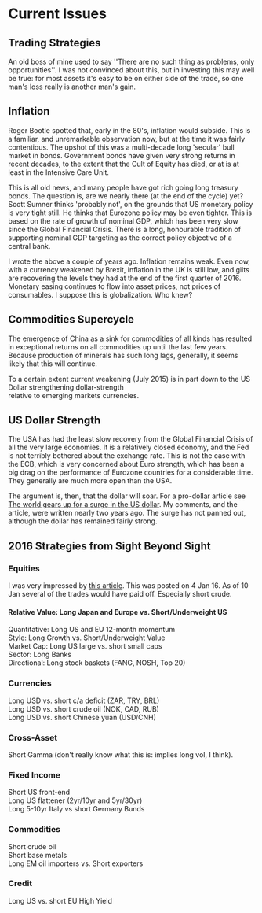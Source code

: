 # Current Issues

## Trading Strategies

An old boss of mine used to say ''There are no such thing as problems, only opportunities''. I was not convinced about this, but in investing this may well be true: for most assets it's easy to be on either side of the trade, so one man's loss really is another man's gain.

## Inflation

Roger Bootle spotted that, early in the 80's, inflation would subside. This is a familiar, and unremarkable observation now, but at the time it  was fairly contentious. The upshot of this was a multi-decade long  'secular' bull market in bonds. Government bonds have given very strong  returns in recent decades, to the extent that the Cult of Equity has  died, or at is at least in the Intensive Care Unit.

This is all old news, and many people have got rich going long treasury bonds.   The question is, are we nearly there (at the end of the cycle) yet? Scott Sumner thinks  'probably not', on the grounds that US monetary policy is very tight still. He thinks that Eurozone policy may be even tighter.   This is based on the rate of growth of nominal GDP, which has been very slow since the Global Financial Crisis.  There is a long, honourable tradition of supporting nominal GDP targeting as the correct policy objective of a central bank.

I wrote the above a couple of years ago. Inflation remains weak. Even now, with a currency weakened by Brexit, inflation in the UK is still low, and gilts are recovering the levels they had at the end of the first quarter of 2016. Monetary easing continues to flow into asset prices, not prices of consumables. I suppose this is globalization. Who knew?

## Commodities Supercycle

The emergence of China as a sink for commodities of all kinds has resulted  in exceptional returns on all commodities up until the last few years. Because production of minerals has such long lags, generally, it seems likely that this  will continue.

To a certain extent current weakening (July 2015) is in part down to the US Dollar strengthening dollar-strength  
relative to emerging markets currencies.

## US Dollar Strength

The USA has had the least slow recovery from the Global Financial Crisis of all the very large economies. It is a relatively closed economy, and the Fed is not terribly bothered about the exchange rate. This is not the case with the ECB, which is very concerned about Euro strength, which has been a big drag on the performance of Eurozone countries for a considerable time. They generally are much more open than the USA.

The argument is, then, that the dollar will soar.  For a pro-dollar article see [The world gears up for a surge in the US dollar](http://on.ft.com/1LV5XXo). My comments, and the article, were written nearly two years ago. The surge has not panned out, although the dollar has remained fairly strong.

## 2016 Strategies from Sight Beyond Sight

### Equities

I was very impressed by  [this article](https://www.interactivebrokers.com/en/index.php?f#5599&vid#8264). This was posted on 4 Jan 16. As of 10 Jan several of the trades would have paid off. Especially short crude.

#### Relative Value: Long Japan and Europe vs. Short/Underweight US

Quantitative: Long US and EU 12-month momentum  
Style:  Long Growth vs. Short/Underweight Value  
Market Cap: Long US large vs. short small caps  
Sector: Long Banks  
Directional: Long stock baskets (FANG, NOSH, Top 20)

### Currencies

Long USD vs. short c/a deficit (ZAR, TRY, BRL)  
Long USD vs. short crude oil (NOK, CAD, RUB)  
Long USD vs. short Chinese yuan (USD/CNH)

### Cross-Asset

Short Gamma (don't really know what this is: implies long vol, I think).

### Fixed Income

Short US front-end  
Long US flattener (2yr/10yr and 5yr/30yr)  
Long 5-10yr Italy vs short Germany Bunds

### Commodities

Short crude oil  
Short base metals  
Long EM oil importers vs. Short exporters

### Credit

Long US vs. short EU High Yield
